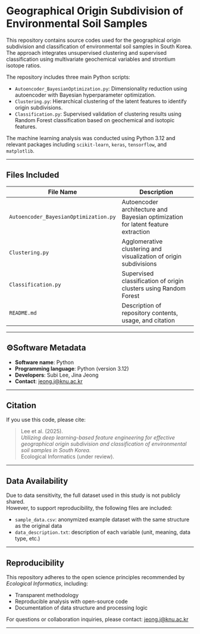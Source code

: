 # Geographical Origin Subdivision of Environmental Soil Samples

This repository contains source codes used for the geographical origin subdivision and classification of environmental soil samples in South Korea.  
The approach integrates unsupervised clustering and supervised classification using multivariate geochemical variables and strontium isotope ratios.  

The repository includes three main Python scripts:
- `Autoencoder_BayesianOptimization.py`: Dimensionality reduction using autoencoder with Bayesian hyperparameter optimization.
- `Clustering.py`: Hierarchical clustering of the latent features to identify origin subdivisions.
- `Classification.py`: Supervised validation of clustering results using Random Forest classification based on geochemical and isotopic features.


The machine learning analysis was conducted using Python 3.12 and relevant packages including `scikit-learn`, `keras`, `tensorflow`, and `matplotlib`.

---

## Files Included

| File Name                          | Description |
|-----------------------------------|-------------|
| `Autoencoder_BayesianOptimization.py` | Autoencoder architecture and Bayesian optimization for latent feature extraction |
| `Clustering.py`                   | Agglomerative clustering and visualization of origin subdivisions |
| `Classification.py`              | Supervised classification of origin clusters using Random Forest |
| `README.md`                       | Description of repository contents, usage, and citation |

---

## ⚙Software Metadata

- **Software name**: Python  
- **Programming language**: Python (version 3.12)  
- **Developers**: Subi Lee, Jina Jeong  
- **Contact**: jeong.j@knu.ac.kr

---

## Citation

If you use this code, please cite:

> Lee et al. (2025).  
> *Utilizing deep learning-based feature engineering for effective geographical origin subdivision and classification of environmental soil samples in South Korea.*  
> Ecological Informatics (under review).

---

## Data Availability

Due to data sensitivity, the full dataset used in this study is not publicly shared.  
However, to support reproducibility, the following files are included:

- `sample_data.csv`: anonymized example dataset with the same structure as the original data  
- `data_description.txt`: description of each variable (unit, meaning, data type, etc.)

---

## Reproducibility

This repository adheres to the open science principles recommended by *Ecological Informatics*, including:
- Transparent methodology
- Reproducible analysis with open-source code
- Documentation of data structure and processing logic

For questions or collaboration inquiries, please contact: jeong.j@knu.ac.kr

---
